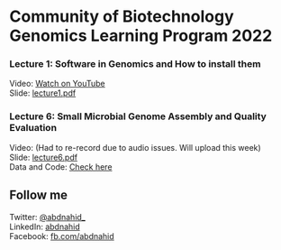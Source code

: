 # Community of Biotechnology Genomics Learning Program 2022


### Lecture 1: Software in Genomics and How to install them

Video: [Watch on YouTube](https://youtu.be/_5D_lxRFe7w) <br/>
Slide: [lecture1.pdf](https://github.com/nahid18/cobgenomics-workshop-2022/blob/master/lecture-1/lecture1.pdf)


### Lecture 6: Small Microbial Genome Assembly and Quality Evaluation

Video: (Had to re-record due to audio issues. Will upload this week) <br/>
Slide: [lecture6.pdf](https://github.com/nahid18/cobgenomics-workshop-2022/blob/master/lecture-6/lecture6.pdf) <br/>
Data and Code: [Check here](https://github.com/nahid18/cobgenomics-workshop-2022/tree/master/lecture-6)

## Follow me

Twitter: [@abdnahid_](https://twitter.com/abdnahid_) <br/>
LinkedIn: [abdnahid](https://www.linkedin.com/in/abdnahid) <br/>
Facebook: [fb.com/abdnahid](https://facebook.com/abdnahid) <br/>
